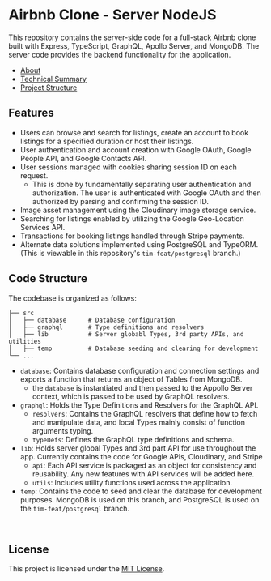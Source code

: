 # Airbnb Clone - Server NodeJS

This repository contains the server-side code for a full-stack Airbnb clone built with Express, TypeScript, GraphQL, Apollo Server, and MongoDB. The server code provides the backend functionality for the application.

-   [About](#about)
-   [Technical Summary](#technical-summary)
-   [Project Structure](#project-structure)

## Features

-   Users can browse and search for listings, create an account to book listings for a specified duration or host their listings.
-   User authentication and account creation with Google OAuth, Google People API, and Google Contacts API.
-   User sessions managed with cookies sharing session ID on each request.
    -   This is done by fundamentally separating user authentication and authorization. The user is authenticated with Google OAuth and then authorized by parsing and confirming the session ID.
-   Image asset management using the Cloudinary image storage service.
-   Searching for listings enabled by utilizing the Google Geo-Location Services API.
-   Transactions for booking listings handled through Stripe payments.
-   Alternate data solutions implemented using PostgreSQL and TypeORM. (This is viewable in this repository's `tim-feat/postgresql` branch.)

## Code Structure

The codebase is organized as follows:

```
├── src
│   ├── database      # Database configuration
│   ├── graphql       # Type definitions and resolvers
│   ├── lib           # Server globabl Types, 3rd party APIs, and utilities
│   ├── temp          # Database seeding and clearing for development
└── ...
```

-   `database`: Contains database configuration and connection settings and exports a function that returns an object of Tables from MongoDB.
    -   the `database` is instantiated and then passed to the Appollo Server context, which is passed to be used by GraphQL resolvers.
-   `graphql`: Holds the Type Definitions and Resolvers for the GraphQL API.
    -   `resolvers`: Contains the GraphQL resolvers that define how to fetch and manipulate data, and local Types mainly consist of function arguments typing.
    -   `typeDefs`: Defines the GraphQL type definitions and schema.
-   `lib`: Holds server global Types and 3rd part API for use throughout the app. Currently contains the code for Google APIs, Cloudinary, and Stripe
    -   `api`: Each API service is packaged as an object for consistency and reusability. Any new features with API services will be added here.
    -   `utils`: Includes utility functions used across the application.
-   `temp`: Contains the code to seed and clear the database for development purposes. MongoDB is used on this branch, and PostgreSQL is used on the `tim-feat/postgresql` branch.

<!-- ## Screenshots -->

<!-- TODO: Add relevant screenshots here to visually explain the code -->
<br>

## License

This project is licensed under the [MIT License](LICENSE).
